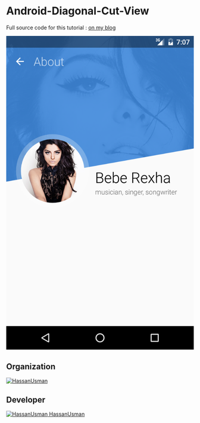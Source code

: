 # Android-Diagonal-Cut-View

Full source code for this tutorial : [on my blog](http://learnyandroid.blogspot.com/2017/11/create-diagonal-cut-view-in-android.html)

![](https://github.com/HassanUsman/Android-Diagonal-Cut-View/blob/master/app.png)

## Organization
[![HassanUsman](https://avatars2.githubusercontent.com/u/33474748?v=4&s=40) ](https://github.com/ono1)  
## Developer
[![HassanUsman](https://avatars0.githubusercontent.com/u/10232094?v=4&s=40) HassanUsman](https://github.com/HassanUsman)  
